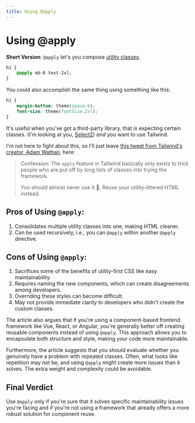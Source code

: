 ```yaml
---
title: Using @apply
---
```


# Using @apply

**Short Version**: `@apply` let's you compose [utility classes](./utility-first.md).

```css
h1 {
	@apply mb-6 text-2xl;
}
```

You could also accomplish the same thing using something like this:

```css
h1 {
	margin-bottom: theme(space.6);
	font-size: theme(fontSize.2xl);
}
```

It's useful when you've got a third-party library, that is expecting certain classes. (I'm looking at you, [Select2](https://select2.org/)) _and_ you want to use Tailwind.

I'm not here to fight about this, so I'll just leave [this tweet from Tailwind's creator, Adam Wathan](https://twitter.com/adamwathan/status/1226511611592085504?lang=en), here:

> Confession: The `apply` feature in Tailwind basically only exists to trick people who are put off by long lists of classes into trying the framework.
>
> You should almost never use it 😬. Reuse your utility-littered HTML instead.

## Pros of Using `@apply`:

1. Consolidates multiple utility classes into one, making HTML cleaner.
2. Can be used recursively, i.e., you can `@apply` within another `@apply` directive.

## Cons of Using `@apply`:

1. Sacrifices some of the benefits of utility-first CSS like easy maintainability.
2. Requires naming the new components, which can create disagreements among developers.
3. Overriding these styles can become difficult.
4. May not provide immediate clarity to developers who didn't create the custom classes.

The article also argues that if you're using a component-based frontend framework like Vue, React, or Angular, you're generally better off creating reusable components instead of using `@apply`. This approach allows you to encapsulate both structure and style, making your code more maintainable.

Furthermore, the article suggests that you should evaluate whether you genuinely have a problem with repeated classes. Often, what looks like repetition may not be, and using `@apply` might create more issues than it solves. The extra weight and complexity could be avoidable.

## Final Verdict

Use `@apply` only if you're sure that it solves specific maintainability issues you're facing and if you're not using a framework that already offers a more robust solution for component reuse.
